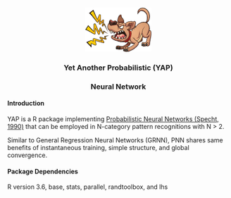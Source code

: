 <p align="center">
  <img width="150" height="100" src="https://github.com/statcompute/yap/blob/master/code/yap.jpg">
</p>

### <p align="center"> Yet Another Probabilistic (YAP) </p>
### <p align="center">  Neural Network </p>

#### Introduction

YAP is a R package implementing [Probabilistic Neural Networks (Specht, 1990)](http://courses.cs.tamu.edu/rgutier/cpsc636_s10/specht1990pnn.pdf) that can be employed in N-category pattern recognitions with N > 2.

Similar to General Regression Neural Networks (GRNN), PNN shares same benefits of instantaneous training, simple structure, and global convergence. 

#### Package Dependencies
R version 3.6, base, stats, parallel, randtoolbox, and lhs
